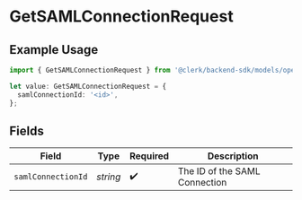 # GetSAMLConnectionRequest

## Example Usage

```typescript
import { GetSAMLConnectionRequest } from '@clerk/backend-sdk/models/operations';

let value: GetSAMLConnectionRequest = {
  samlConnectionId: '<id>',
};
```

## Fields

| Field              | Type     | Required           | Description                   |
| ------------------ | -------- | ------------------ | ----------------------------- |
| `samlConnectionId` | _string_ | :heavy_check_mark: | The ID of the SAML Connection |
